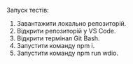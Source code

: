 Запуск тестів:
1. Завантажити локально репозиторій.
2. Відкрити репозиторій у VS Code.
3. Відкрити термінал Git Bash.
4. Запустити команду npm i.
5. Запустити команду npm run wdio.

